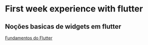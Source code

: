 # First week experience with flutter


## Noções basicas de widgets em flutter



[Fundamentos do Flutter](./Fundamentos%20do%20Flutter.md)
